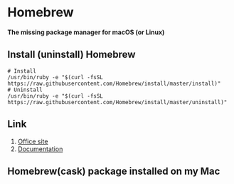 # Homebrew
**The missing package manager for macOS (or Linux)**  
     
## Install (uninstall) Homebrew  
```shell
# Install
/usr/bin/ruby -e "$(curl -fsSL https://raw.githubusercontent.com/Homebrew/install/master/install)"
# Uninstall
/usr/bin/ruby -e "$(curl -fsSL https://raw.githubusercontent.com/Homebrew/install/master/uninstall)"
```  

## Link

1. [Office site](https://brew.sh)  
2. [Documentation](https://docs.brew.sh)  

## Homebrew(cask) package installed on my Mac
